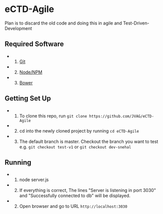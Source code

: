 # eCTD-Agile
Plan is to discard the old code and doing this in agile and Test-Driven-Development

## Required Software

* 1. [Git](https://git-scm.com/)
* 2. [Node/NPM](https://nodejs.org/en/)
* 3. [Bower](http://bower.io/)

## Getting Set Up

* 1. To clone this repo, run `git clone https://github.com/JVAG/eCTD-Agile`
* 2. cd into the newly cloned project by running `cd eCTD-Agile`
* 3. The default branch is master. Checkout the branch you want to test e.g. `git checkout test-v1` or `git checkout dev-snehal`

## Running
* 1. node server.js
* 2. If everything is correct, The lines "Server is listening in port 3030" and "Successfully connected to db" will be displayed.
* 2. Open browser and go to URL `http://localhost:3030`

